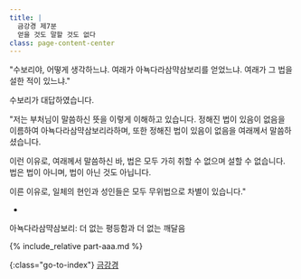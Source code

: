 ```yaml
---
title: |
  금강경 제7분
  얻을 것도 말할 것도 없다
class: page-content-center
---
```


"수보리야, 어떻게 생각하느냐.
여래가 아뇩다라삼먁삼보리를 얻었느냐.
여래가 그 법을 설한 적이 있느냐."

수보리가 대답하였습니다.

"저는 부처님이 말씀하신 뜻을 이렇게 이해하고 있습니다.
정해진 법이 있음이 없음을 이름하여 아뇩다라삼먁삼보리라하며,
또한 정해진 법이 있음이 없음을 여래께서 말씀하셨습니다.

이런 이유로, 여래께서 말씀하신 바,
법은 모두 가히 취할 수 없으며 설할 수 없습니다.
법은 법이 아니며, 법이 아닌 것도 아닙니다.

이른 이유로, 일체의 현인과 성인들은
모두 무위법으로 차별이 있습니다."

*

아뇩다라삼먁삼보리: 더 없는 평등함과 더 없는 깨달음

{% include_relative part-aaa.md %}

{:class="go-to-index"}
[금강경](index)